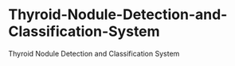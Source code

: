 # Thyroid-Nodule-Detection-and-Classification-System
Thyroid Nodule Detection and Classification System
